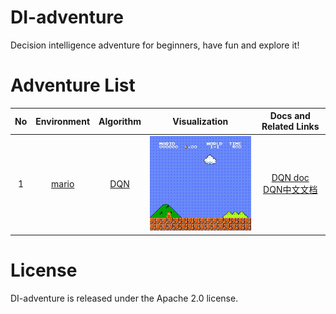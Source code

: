 # DI-adventure

Decision intelligence adventure for beginners, have fun and explore it!

# Adventure List
|  No  |                Environment               |                 Algorithm               |         Visualization            |                   Docs and Related Links                   |
| :--: | :--------------------------------------: | :---------------------------------: | :--------------------------------:|:---------------------------------------------------------: |
|  1   |       [mario](https://github.com/Kautenja/gym-super-mario-bros)    | [DQN](https://storage.googleapis.com/deepmind-media/dqn/DQNNaturePaper.pdf)   | ![mario](./mario_dqn/mario.gif)     |  [DQN doc](https://di-engine-docs.readthedocs.io/en/latest/12_policies/dqn.html)<br>[DQN中文文档](https://di-engine-docs.readthedocs.io/zh_CN/latest/12_policies/dqn_zh.html)|

# License
DI-adventure is released under the Apache 2.0 license.
